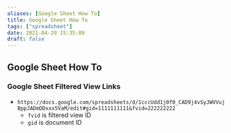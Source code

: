 ```yaml
---
aliases: [Google Sheet How To]
title: Google Sheet How To
tags: ["spreadsheet"]
date: 2021-04-29 15:35:09
draft: false
---
```


## Google Sheet How To

### Google Sheet Filtered View Links

- `https://docs.google.com/spreadsheets/d/1cccUdd1j0f0_CAD9j4vSyJWVVujBppJADmDDxxx5VaM/edit#gid=1111111111&fvid=222222222`
    - `fvid` is filtered view ID
    - `gid` is document ID
